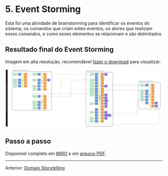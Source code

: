 # 5. Event Storming

Esta foi uma atividade de brainstorming para identificar os eventos do sistema, os comandos que criam estes eventos, os atores que realizam esses comandos, e como esses elementos se relacionam e são delimitados. 

## Resultado final do Event Storming
Imagem em alta resolução, recomendável [fazer o download](attachments/event_storming_final.jpg) para visualizar.

![Event Storming Final](attachments/event_storming_final.jpg)

## Passo a passo

Disponível completo em [MIRO](https://miro.com/app/board/uXjVIg-nlx4=/) e em [arquivo PDF](attachments/event_storming.pdf).

---
Anterior: [Domain Storytelling](4_domain_storytelling.md)